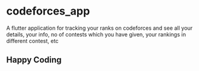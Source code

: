 # codeforces_app

A flutter application for tracking your ranks on codeforces and see all your details, your info, no of contests which you have given, your rankings in different contest, etc

## Happy Coding